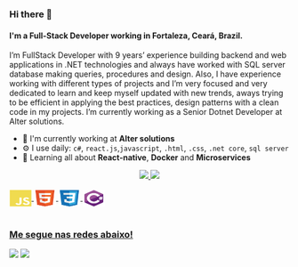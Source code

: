 ### Hi there 👋

#### I'm a Full-Stack Developer working in Fortaleza, Ceará, Brazil.

I’m FullStack Developer with 9 years’ experience building backend and web applications in .NET technologies and always have worked with SQL server database making queries, procedures and design. Also, I have experience working with different types of projects and I’m very focused and very dedicated to learn and keep myself updated with new trends, aways trying to be efficient in applying the best practices, design patterns with a clean code in my projects. I’m currently working as a Senior Dotnet Developer at Alter solutions.


- 🏢 I'm currently working at **Alter solutions**
- ⚙️ I use daily: `c#`, `react.js`,`javascript`, `.html`, `.css`, `.net core`, `sql server`
- 🌱 Learning all about **React-native**, **Docker** and **Microservices**

<div align="center">
  <a href="https://www.linkedin.com/in/yago-oliveira-da-silva/"/>
  <img height="180em" src="https://github-readme-stats.vercel.app/api?username=yagooliver&show_icons=true&theme=tokyonight&include_all_commits=true&count_private=true"/>
  <img height="180em" src="https://github-readme-stats.vercel.app/api/top-langs/?username=yagooliver&layout=compact&langs_count=7&theme=tokyonight"/>
</div>

<div style="display: inline_block"><br>
  <img align="center" alt="Js" height="30" width="40" src="https://raw.githubusercontent.com/devicons/devicon/master/icons/javascript/javascript-plain.svg">
  <img align="center" alt="HTML" height="30" width="40" src="https://raw.githubusercontent.com/devicons/devicon/master/icons/html5/html5-original.svg">
  <img align="center" alt="CSS" height="30" width="40" src="https://raw.githubusercontent.com/devicons/devicon/master/icons/css3/css3-original.svg">
  <img align="center" alt="C#" height="30" width="40" src="https://raw.githubusercontent.com/devicons/devicon/master/icons/csharp/csharp-original.svg">
</div>
 
 <br>
 
  ###  Me segue  nas redes abaixo!
 
<div> 
 
  <a href = "mailto:yago.oliveira.ce@live.com"><img src="https://img.shields.io/badge/-Gmail-%23333?style=for-the-badge&logo=gmail&logoColor=white" target="_blank"></a>
  <a href="https://www.linkedin.com/in/yago-oliveira-da-silva/" target="_blank"><img src="https://img.shields.io/badge/-LinkedIn-%230077B5?style=for-the-badge&logo=linkedin&logoColor=white" target="_blank"></a> 

</div>

